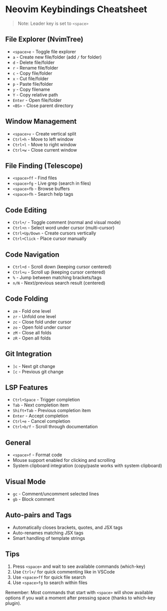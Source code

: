 # Neovim Keybindings Cheatsheet

> Note: Leader key is set to `<space>`

## File Explorer (NvimTree)
- `<space>e` - Toggle file explorer
- `a` - Create new file/folder (add `/` for folder)
- `d` - Delete file/folder
- `r` - Rename file/folder
- `c` - Copy file/folder
- `x` - Cut file/folder
- `p` - Paste file/folder
- `y` - Copy filename
- `Y` - Copy relative path
- `Enter` - Open file/folder
- `<BS>` - Close parent directory

## Window Management
- `<space>v` - Create vertical split
- `Ctrl+h` - Move to left window
- `Ctrl+l` - Move to right window
- `Ctrl+w` - Close current window

## File Finding (Telescope)
- `<space>ff` - Find files
- `<space>fg` - Live grep (search in files)
- `<space>fb` - Browse buffers
- `<space>fh` - Search help tags

## Code Editing
- `Ctrl+/` - Toggle comment (normal and visual mode)
- `Ctrl+n` - Select word under cursor (multi-cursor)
- `Ctrl+Up/Down` - Create cursors vertically
- `Ctrl+Click` - Place cursor manually

## Code Navigation
- `Ctrl+d` - Scroll down (keeping cursor centered)
- `Ctrl+u` - Scroll up (keeping cursor centered)
- `%` - Jump between matching brackets/tags
- `n/N` - Next/previous search result (centered)

## Code Folding
- `zm` - Fold one level
- `zr` - Unfold one level
- `zc` - Close fold under cursor
- `zo` - Open fold under cursor
- `zM` - Close all folds
- `zR` - Open all folds

## Git Integration
- `]c` - Next git change
- `[c` - Previous git change

## LSP Features
- `Ctrl+Space` - Trigger completion
- `Tab` - Next completion item
- `Shift+Tab` - Previous completion item
- `Enter` - Accept completion
- `Ctrl+e` - Cancel completion
- `Ctrl+b/f` - Scroll through documentation

## General
- `<space>f` - Format code
- Mouse support enabled for clicking and scrolling
- System clipboard integration (copy/paste works with system clipboard)

## Visual Mode
- `gc` - Comment/uncomment selected lines
- `gb` - Block comment

## Auto-pairs and Tags
- Automatically closes brackets, quotes, and JSX tags
- Auto-renames matching JSX tags
- Smart handling of template strings

## Tips
1. Press `<space>` and wait to see available commands (which-key)
2. Use `Ctrl+/` for quick commenting like in VSCode
3. Use `<space>ff` for quick file search
4. Use `<space>fg` to search within files

Remember: Most commands that start with `<space>` will show available options if you wait a moment after pressing space (thanks to which-key plugin).
